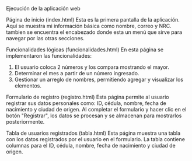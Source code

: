 Ejecución de la aplicación web

Página de inicio (index.html)
Esta es la primera pantalla de la aplicación. Aquí se muestra mi información básica como nombre, correo y NRC. tambien se encuentra el encabezado donde esta un menú que sirve para navegar por las otras secciones.

Funcionalidades lógicas (funcionalidades.html)
En esta página se implementaron las funcionalidades:
1. El usuario coloca 2 números y los compara mostrando el mayor.
2. Determinar el mes a partir de un número ingresado.
3. Gestionar un arreglo de nombres, permitiendo agregar y visualizar los elementos.

Formulario de registro (registro.html)
Esta página permite al usuario registrar sus datos personales como: ID, cédula, nombre, fecha de nacimiento y ciudad de origen. Al completar el formulario y hacer clic en el botón "Registrar", los datos se procesan y se almacenan para mostrarlos posteriormente.

Tabla de usuarios registrados (tabla.html)
Esta página muestra una tabla con los datos registrados por el usuario en el formulario. La tabla contiene columnas para el ID, cédula, nombre, fecha de nacimiento y ciudad de origen.
